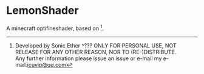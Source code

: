 # LemonShader
A minecraft optifineshader, based on [^SEUS 10.1].  
[^SEUS 10.1]: Developed by Sonic Ether
^???
ONLY FOR PERSONAL USE, NOT RELEASE FOR ANY OTHER REASON, NOR TO (RE-)DISTRIBUTE.  
Any further information please issue an issue or e-mail my e-mail.<icuvip@qq.com>   
